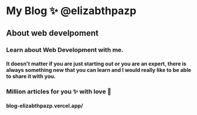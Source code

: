 # My Blog ✨ @elizabthpazp

## About web develpoment

### Learn about Web Development with me.

#### It doesn't matter if you are just starting out or you are an expert, there is always something new that you can learn and I would really like to be able to share it with you.

### Million articles for you ✨ with love 💜

#### blog-elizabthpazp.vercel.app/
